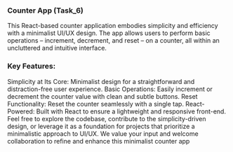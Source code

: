 ### Counter App (Task_6)

This React-based counter application embodies simplicity and efficiency with a minimalist UI/UX design. The app allows users to perform basic operations – increment, decrement, and reset – on a counter, all within an uncluttered and intuitive interface.

### Key Features:

Simplicity at Its Core: Minimalist design for a straightforward and distraction-free user experience.
Basic Operations: Easily increment or decrement the counter value with clean and subtle buttons.
Reset Functionality: Reset the counter seamlessly with a single tap.
React-Powered: Built with React to ensure a lightweight and responsive front-end.
Feel free to explore the codebase, contribute to the simplicity-driven design, or leverage it as a foundation for projects that prioritize a minimalistic approach to UI/UX. We value your input and welcome collaboration to refine and enhance this minimalist counter app

